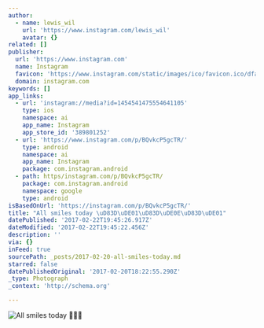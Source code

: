 ```yaml
---
author:
  - name: lewis_wil
    url: 'https://www.instagram.com/lewis_wil'
    avatar: {}
related: []
publisher:
  url: 'https://www.instagram.com'
  name: Instagram
  favicon: 'https://www.instagram.com/static/images/ico/favicon.ico/dfa85bb1fd63.ico'
  domain: instagram.com
keywords: []
app_links:
  - url: 'instagram://media?id=1454541475554641105'
    type: ios
    namespace: ai
    app_name: Instagram
    app_store_id: '389801252'
  - url: 'https://www.instagram.com/p/BQvkcP5gcTR/'
    type: android
    namespace: ai
    app_name: Instagram
    package: com.instagram.android
  - path: https/instagram.com/p/BQvkcP5gcTR/
    package: com.instagram.android
    namespace: google
    type: android
isBasedOnUrl: 'https://instagram.com/p/BQvkcP5gcTR/'
title: "All smiles today \uD83D\uDE01\uD83D\uDE0E\uD83D\uDE01"
datePublished: '2017-02-22T19:45:26.917Z'
dateModified: '2017-02-22T19:45:22.456Z'
description: ''
via: {}
inFeed: true
sourcePath: _posts/2017-02-20-all-smiles-today.md
starred: false
datePublishedOriginal: '2017-02-20T18:22:55.290Z'
_type: Photograph
_context: 'http://schema.org'

---
```

![All smiles today ](https://scontent.cdninstagram.com/t51.2885-15/s640x640/sh0.08/e35/16583754_1614949221855668_6660268041458155520_n.jpg?ig_cache_key=MTQ1NDU0MTQ3NTU1NDY0MTEwNQ%3D%3D.2)